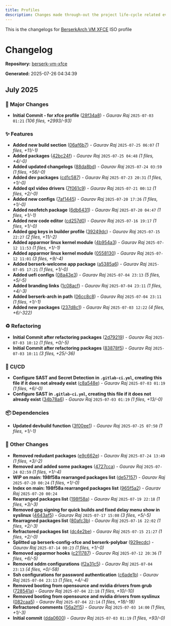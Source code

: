 ```yaml
---
title: Profiles
description: Changes made through-out the project life-cycle related everything.
---
```


This is the changelogs for [BerserkArch VM XFCE](https://gitlab.com/berserkarch/iso-profiles/berserk-vm-xfce) ISO profile

# Changelog

**Repository:** [berserk-vm-xfce](https://gitlab.com/berserkarch/iso-profiles/berserk-vm-xfce.git)

**Generated:** 2025-07-26 04:34:39

## July 2025

### 🚀 Major Changes

- **Initial Commit - for xfce profile** ([28f34a8](https://gitlab.com/berserkarch/iso-profiles/berserk-vm-xfce/-/commit/28f34a8f771b869cb6e2223df01212b628eeda66)) - *Gaurav Raj* `2025-07-03 01:21` *(106 files, +2993/-93)*

### ✨ Features

- **Added new build section** ([06af6b7](https://gitlab.com/berserkarch/iso-profiles/berserk-vm-xfce/-/commit/06af6b7dc3a8c3faccc453787abd52bd943d1146)) - *Gaurav Raj* `2025-07-25 06:07` *(1 files, +11/-1)*
- **Added packages** ([42bc24f](https://gitlab.com/berserkarch/iso-profiles/berserk-vm-xfce/-/commit/42bc24f043ebe621febe6442af878f855a366827)) - *Gaurav Raj* `2025-07-25 04:48` *(1 files, +4/-0)*
- **Added updated changelogs** ([88da8bd](https://gitlab.com/berserkarch/iso-profiles/berserk-vm-xfce/-/commit/88da8bd079a71c872d5e3f90768991a68bd6c47d)) - *Gaurav Raj* `2025-07-24 03:59` *(1 files, +56/-0)*
- **Added dev packages** ([cd1c587](https://gitlab.com/berserkarch/iso-profiles/berserk-vm-xfce/-/commit/cd1c587663434de5089f940fe7f40cb54afde5af)) - *Gaurav Raj* `2025-07-23 20:31` *(1 files, +1/-0)*
- **Added qxl video drivers** ([7f061c9](https://gitlab.com/berserkarch/iso-profiles/berserk-vm-xfce/-/commit/7f061c9f86d3402ee49f7136334977e458cdaa31)) - *Gaurav Raj* `2025-07-21 00:12` *(1 files, +2/-0)*
- **Added new configs** ([7af1445](https://gitlab.com/berserkarch/iso-profiles/berserk-vm-xfce/-/commit/7af1445887c67b8d53063f3231a305caf886efe0)) - *Gaurav Raj* `2025-07-20 17:26` *(1 files, +1/-0)*
- **Added neofetch package** ([6db6431](https://gitlab.com/berserkarch/iso-profiles/berserk-vm-xfce/-/commit/6db6431a6ff9ab5139ac2a3c1d8356d1ef6a2042)) - *Gaurav Raj* `2025-07-20 04:47` *(1 files, +1/-1)*
- **Added new code editor** ([cd257d0](https://gitlab.com/berserkarch/iso-profiles/berserk-vm-xfce/-/commit/cd257d07bbca64b33dec0721b60ed557d17ca9f3)) - *Gaurav Raj* `2025-07-16 19:17` *(1 files, +1/-0)*
- **Added gpg keys in builder profile** ([39249dc](https://gitlab.com/berserkarch/iso-profiles/berserk-vm-xfce/-/commit/39249dcc91d609748bd039643c7476b7be47624a)) - *Gaurav Raj* `2025-07-15 22:27` *(2 files, +11/-2)*
- **Added apparmor linux kernel module** ([4b954a3](https://gitlab.com/berserkarch/iso-profiles/berserk-vm-xfce/-/commit/4b954a35756e7ae15e906dafceb84ca0bfef62ca)) - *Gaurav Raj* `2025-07-12 11:53` *(1 files, +1/-1)*
- **Added apparmor linux kernel module** ([0558130](https://gitlab.com/berserkarch/iso-profiles/berserk-vm-xfce/-/commit/0558130b4985d194e4418a5751772b49fd92c6b3)) - *Gaurav Raj* `2025-07-12 11:01` *(3 files, +9/-4)*
- **Added berserk-welcome app package** ([a5385a6](https://gitlab.com/berserkarch/iso-profiles/berserk-vm-xfce/-/commit/a5385a6db300123673f80c2ae505a764c35d97e2)) - *Gaurav Raj* `2025-07-05 17:21` *(1 files, +1/-0)*
- **Added uefi configs** ([08a43e3](https://gitlab.com/berserkarch/iso-profiles/berserk-vm-xfce/-/commit/08a43e30fef63c63517b1f52c002388a76e97ca0)) - *Gaurav Raj* `2025-07-04 23:13` *(5 files, +5/-5)*
- **Added branding links** ([1c08acf](https://gitlab.com/berserkarch/iso-profiles/berserk-vm-xfce/-/commit/1c08acf9c0ef4067f4400c2d4a4570c41f081b42)) - *Gaurav Raj* `2025-07-04 23:11` *(1 files, +4/-3)*
- **Added berserk-arch in path** ([06cc8c8](https://gitlab.com/berserkarch/iso-profiles/berserk-vm-xfce/-/commit/06cc8c8b4bc416e8f688d0d8e459c698a347598f)) - *Gaurav Raj* `2025-07-04 23:11` *(1 files, +1/-1)*
- **Added new packages** ([237d8c1](https://gitlab.com/berserkarch/iso-profiles/berserk-vm-xfce/-/commit/237d8c144ce48014f266968cd85723fd05990500)) - *Gaurav Raj* `2025-07-03 12:22` *(4 files, +6/-322)*

### ♻️ Refactoring

- **Initial Commit after refactoring packages** ([2d79219](https://gitlab.com/berserkarch/iso-profiles/berserk-vm-xfce/-/commit/2d7921981a257ebafd82f396058f06d7313aa882)) - *Gaurav Raj* `2025-07-03 10:12` *(1 files, +0/-5)*
- **Initial Commit after refactoring packages** ([83878f5](https://gitlab.com/berserkarch/iso-profiles/berserk-vm-xfce/-/commit/83878f58b2a1b488608f5cd09bcdda55bbcd094e)) - *Gaurav Raj* `2025-07-03 10:11` *(3 files, +25/-36)*

### 👷 CI/CD

- **Configure SAST and Secret Detection in `.gitlab-ci.yml`, creating this file if it does not already exist** ([c8a548e](https://gitlab.com/berserkarch/iso-profiles/berserk-vm-xfce/-/commit/c8a548ef80c59e7a2ec83b72994da5de8c7ee40c)) - *Gaurav Raj* `2025-07-03 01:19` *(1 files, +6/-0)*
- **Configure SAST in `.gitlab-ci.yml`, creating this file if it does not already exist** ([34b78a6](https://gitlab.com/berserkarch/iso-profiles/berserk-vm-xfce/-/commit/34b78a6a72f86aa90a4936f09e2970510b37fd47)) - *Gaurav Raj* `2025-07-03 01:19` *(1 files, +13/-0)*

### 📦 Dependencies

- **Updated devbuild function** ([3f00ee1](https://gitlab.com/berserkarch/iso-profiles/berserk-vm-xfce/-/commit/3f00ee1d5ecb67e6b4510b78250476434f6bdef4)) - *Gaurav Raj* `2025-07-25 07:50` *(1 files, +1/-1)*

### 🔧 Other Changes

- **Removed redudant packages** ([e9c662e](https://gitlab.com/berserkarch/iso-profiles/berserk-vm-xfce/-/commit/e9c662eb6672458c9e8e96d53290273e961bd4bd)) - *Gaurav Raj* `2025-07-24 13:49` *(1 files, +3/-2)*
- **Removed and added some packages** ([4727cca](https://gitlab.com/berserkarch/iso-profiles/berserk-vm-xfce/-/commit/4727cca41e0916509008063c9ffacf613dd1234a)) - *Gaurav Raj* `2025-07-24 02:59` *(1 files, +1/-4)*
- **WIP on main: 198f58a rearranged packages list** ([de57157](https://gitlab.com/berserkarch/iso-profiles/berserk-vm-xfce/-/commit/de57157f170bac8ca27952dc9e2fba5ad529ab15)) - *Gaurav Raj* `2025-07-20 00:24` *(1 files, +1/-0)*
- **Index on main: 198f58a rearranged packages list** ([965f5a2](https://gitlab.com/berserkarch/iso-profiles/berserk-vm-xfce/-/commit/965f5a2c4f220244b4469035653db733e6ab8580)) - *Gaurav Raj* `2025-07-20 00:24`
- **Rearranged packages list** ([198f58a](https://gitlab.com/berserkarch/iso-profiles/berserk-vm-xfce/-/commit/198f58a5cf23060bab1b3ad2ce649d08c93079ca)) - *Gaurav Raj* `2025-07-19 22:18` *(1 files, +3/-3)*
- **Removed gpg signing for quick builds and fixed delay menu show in syslinux** ([4643af5](https://gitlab.com/berserkarch/iso-profiles/berserk-vm-xfce/-/commit/4643af5dc1103502daa23f84a1b82b90db59568d)) - *Gaurav Raj* `2025-07-17 15:08` *(3 files, +5/-5)*
- **Rearragned packages list** ([80afc3b](https://gitlab.com/berserkarch/iso-profiles/berserk-vm-xfce/-/commit/80afc3bdbc8ae6903268e67eaeb2ca1a80723e75)) - *Gaurav Raj* `2025-07-16 22:02` *(1 files, +2/-3)*
- **Refractored packages list** ([dc4e2be](https://gitlab.com/berserkarch/iso-profiles/berserk-vm-xfce/-/commit/dc4e2be4e60c085e8009d8f0fde53fdb44758183)) - *Gaurav Raj* `2025-07-15 21:27` *(1 files, +2/-0)*
- **Splitted up berserk-config-xfce and berserk-polybar** ([929ecdc](https://gitlab.com/berserkarch/iso-profiles/berserk-vm-xfce/-/commit/929ecdcdec5e926d6e7648b6d350ddd0b5804a65)) - *Gaurav Raj* `2025-07-14 00:23` *(1 files, +1/-0)*
- **Removed apparmor hooks** ([c211787](https://gitlab.com/berserkarch/iso-profiles/berserk-vm-xfce/-/commit/c211787b7dc86e37bb6403cb356b4088be2bc07b)) - *Gaurav Raj* `2025-07-12 20:36` *(1 files, +6/-5)*
- **Removed sddm configurations** ([f2a31c5](https://gitlab.com/berserkarch/iso-profiles/berserk-vm-xfce/-/commit/f2a31c58f0f4768cf7692473f0b709ea4c6461cf)) - *Gaurav Raj* `2025-07-04 23:13` *(4 files, +0/-58)*
- **Ssh configurations for password authentication** ([c6ade1b](https://gitlab.com/berserkarch/iso-profiles/berserk-vm-xfce/-/commit/c6ade1bd6da88e552705c4775da1462368b14c2a)) - *Gaurav Raj* `2025-07-04 23:13` *(1 files, +4/-4)*
- **Removed booting from opensource and nvidia drivers from grub** ([728541a](https://gitlab.com/berserkarch/iso-profiles/berserk-vm-xfce/-/commit/728541aecc5a790f58692bccb45ad70f28af586c)) - *Gaurav Raj* `2025-07-04 22:18` *(1 files, +10/-10)*
- **Removed booting from opensource and nvidia drivers from syslinux** ([082caa5](https://gitlab.com/berserkarch/iso-profiles/berserk-vm-xfce/-/commit/082caa5d19700133bd652648d42c0a06f3c6e4d8)) - *Gaurav Raj* `2025-07-04 22:14` *(1 files, +18/-18)*
- **Refractored comments** ([56a2f15](https://gitlab.com/berserkarch/iso-profiles/berserk-vm-xfce/-/commit/56a2f15bd3f941349f3ea2b341e07339136256b5)) - *Gaurav Raj* `2025-07-03 14:00` *(1 files, +1/-3)*
- **Initial commit** ([dda0600](https://gitlab.com/berserkarch/iso-profiles/berserk-vm-xfce/-/commit/dda060007a956b4d2555c67e4383aa91869d857a)) - *Gaurav Raj* `2025-07-03 01:19` *(1 files, +93/-0)*